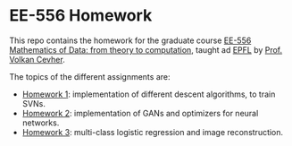 # EE-556 Homework

This repo contains the homework for the graduate course [EE-556 Mathematics of Data: from theory to computation](https://edu.epfl.ch/coursebook/en/mathematics-of-data-from-theory-to-computation-EE-556), taught ad [EPFL](https://epfl.ch) by [Prof. Volkan Cevher](https://lions.epfl.ch/people/volkan-cevher-2/).

The topics of the different assignments are:

- [Homework 1](hw1): implementation of different descent algorithms, to train SVNs.
- [Homework 2](hw2): implementation of GANs and optimizers for neural networks.
- [Homework 3](hw3): multi-class logistic regression and image reconstruction.
